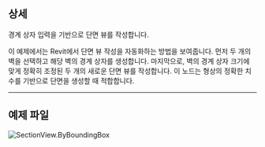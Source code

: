 ## 상세
경계 상자 입력을 기반으로 단면 뷰를 작성합니다.

이 예제에서는 Revit에서 단면 뷰 작성을 자동화하는 방법을 보여줍니다. 먼저 두 개의 벽을 선택하고 해당 벽의 경계 상자를 생성합니다. 마지막으로, 벽의 경계 상자 크기에 맞게 정확히 조정된 두 개의 새로운 단면 뷰를 작성합니다. 이 노드는 형상의 정확한 치수를 기반으로 단면을 생성할 때 적합합니다.

___
## 예제 파일

![SectionView.ByBoundingBox](./Revit.Elements.Views.SectionView.ByBoundingBox_img.jpg)
